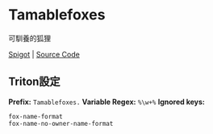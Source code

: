 # Tamablefoxes

可馴養的狐狸

[Spigot](https://www.spigotmc.org/resources/tamable-foxes-1-14-x-1-15-x-1-16-x.69537/) | [Source Code](https://github.com/SeanOMik/TamableFoxes)

## Triton設定

**Prefix:** `Tamablefoxes.`
**Variable Regex:** `%\w+%`
**Ignored keys:**

```
fox-name-format
fox-name-no-owner-name-format
```
